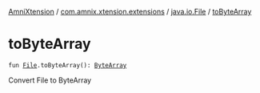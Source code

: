 [AmniXtension](../../index.md) / [com.amnix.xtension.extensions](../index.md) / [java.io.File](index.md) / [toByteArray](./to-byte-array.md)

# toByteArray

`fun `[`File`](https://docs.oracle.com/javase/6/docs/api/java/io/File.html)`.toByteArray(): `[`ByteArray`](https://kotlinlang.org/api/latest/jvm/stdlib/kotlin/-byte-array/index.html)

Convert File to ByteArray

